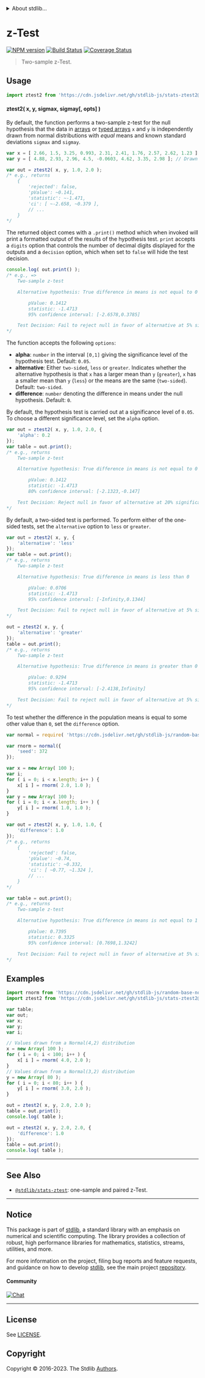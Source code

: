 <!--

@license Apache-2.0

Copyright (c) 2018 The Stdlib Authors.

Licensed under the Apache License, Version 2.0 (the "License");
you may not use this file except in compliance with the License.
You may obtain a copy of the License at

   http://www.apache.org/licenses/LICENSE-2.0

Unless required by applicable law or agreed to in writing, software
distributed under the License is distributed on an "AS IS" BASIS,
WITHOUT WARRANTIES OR CONDITIONS OF ANY KIND, either express or implied.
See the License for the specific language governing permissions and
limitations under the License.

-->


<details>
  <summary>
    About stdlib...
  </summary>
  <p>We believe in a future in which the web is a preferred environment for numerical computation. To help realize this future, we've built stdlib. stdlib is a standard library, with an emphasis on numerical and scientific computation, written in JavaScript (and C) for execution in browsers and in Node.js.</p>
  <p>The library is fully decomposable, being architected in such a way that you can swap out and mix and match APIs and functionality to cater to your exact preferences and use cases.</p>
  <p>When you use stdlib, you can be absolutely certain that you are using the most thorough, rigorous, well-written, studied, documented, tested, measured, and high-quality code out there.</p>
  <p>To join us in bringing numerical computing to the web, get started by checking us out on <a href="https://github.com/stdlib-js/stdlib">GitHub</a>, and please consider <a href="https://opencollective.com/stdlib">financially supporting stdlib</a>. We greatly appreciate your continued support!</p>
</details>

# z-Test

[![NPM version][npm-image]][npm-url] [![Build Status][test-image]][test-url] [![Coverage Status][coverage-image]][coverage-url] <!-- [![dependencies][dependencies-image]][dependencies-url] -->

> Two-sample z-Test.



<section class="usage">

## Usage

```javascript
import ztest2 from 'https://cdn.jsdelivr.net/gh/stdlib-js/stats-ztest2@v0.1.0-deno/mod.js';
```

#### ztest2( x, y, sigmax, sigmay\[, opts] )

By default, the function performs a two-sample z-test for the null hypothesis that the data in [arrays][mdn-array] or [typed arrays][mdn-typed-array] `x` and `y` is  independently drawn from normal distributions with _equal_ means and known standard deviations `sigmax` and `sigmay`.

```javascript
var x = [ 2.66, 1.5, 3.25, 0.993, 2.31, 2.41, 1.76, 2.57, 2.62, 1.23 ]; // Drawn from N(2,1)
var y = [ 4.88, 2.93, 2.96, 4.5, -0.0603, 4.62, 3.35, 2.98 ]; // Drawn from N(3,2)

var out = ztest2( x, y, 1.0, 2.0 );
/* e.g., returns
    {
        'rejected': false,
        'pValue': ~0.141,
        'statistic': ~-1.471,
        'ci': [ ~-2.658, ~0.379 ],
        // ...
    }
*/
```

The returned object comes with a `.print()` method which when invoked will print a formatted output of the results of the hypothesis test. `print` accepts a `digits` option that controls the number of decimal digits displayed for the outputs and a `decision` option, which when set to `false` will hide the test decision.

<!-- run-disable -->

```javascript
console.log( out.print() );
/* e.g., =>
    Two-sample z-test

    Alternative hypothesis: True difference in means is not equal to 0

        pValue: 0.1412
        statistic: -1.4713
        95% confidence interval: [-2.6578,0.3785]

    Test Decision: Fail to reject null in favor of alternative at 5% significance level
*/
```

The function accepts the following `options`:

-   **alpha**: `number` in the interval `[0,1]` giving the significance level of the hypothesis test. Default: `0.05`.
-   **alternative**: Either `two-sided`, `less` or `greater`. Indicates whether the alternative hypothesis is that `x` has a larger mean than `y` (`greater`), `x` has a smaller mean than `y` (`less`) or the means are the same (`two-sided`). Default: `two-sided`.
-   **difference**: `number` denoting the difference in means under the null hypothesis. Default: `0`.

By default, the hypothesis test is carried out at a significance level of `0.05`. To choose a different significance level, set the `alpha` option.

<!-- run-disable -->

```javascript
var out = ztest2( x, y, 1.0, 2.0, {
    'alpha': 0.2
});
var table = out.print();
/* e.g., returns
    Two-sample z-test

    Alternative hypothesis: True difference in means is not equal to 0

        pValue: 0.1412
        statistic: -1.4713
        80% confidence interval: [-2.1323,-0.147]

    Test Decision: Reject null in favor of alternative at 20% significance level
*/
```

By default, a two-sided test is performed. To perform either of the one-sided tests, set the `alternative` option to `less` or `greater`.

<!-- run-disable -->

```javascript
var out = ztest2( x, y, {
    'alternative': 'less'
});
var table = out.print();
/* e.g., returns
    Two-sample z-test

    Alternative hypothesis: True difference in means is less than 0

        pValue: 0.0706
        statistic: -1.4713
        95% confidence interval: [-Infinity,0.1344]

    Test Decision: Fail to reject null in favor of alternative at 5% significance level
*/

out = ztest2( x, y, {
    'alternative': 'greater'
});
table = out.print();
/* e.g., returns
    Two-sample z-test

    Alternative hypothesis: True difference in means is greater than 0

        pValue: 0.9294
        statistic: -1.4713
        95% confidence interval: [-2.4138,Infinity]

    Test Decision: Fail to reject null in favor of alternative at 5% significance level
*/
```

To test whether the difference in the population means is equal to some other value than `0`, set the `difference` option.

```javascript
var normal = require( 'https://cdn.jsdelivr.net/gh/stdlib-js/random-base-normal' ).factory;

var rnorm = normal({
    'seed': 372
});

var x = new Array( 100 );
var i;
for ( i = 0; i < x.length; i++ ) {
    x[ i ] = rnorm( 2.0, 1.0 );
}
var y = new Array( 100 );
for ( i = 0; i < x.length; i++ ) {
    y[ i ] = rnorm( 1.0, 1.0 );
}

var out = ztest2( x, y, 1.0, 1.0, {
    'difference': 1.0
});
/* e.g., returns
    {
        'rejected': false,
        'pValue': ~0.74,
        'statistic': ~0.332,
        'ci': [ ~0.77, ~1.324 ],
        // ...
    }
*/

var table = out.print();
/* e.g., returns
    Two-sample z-test

    Alternative hypothesis: True difference in means is not equal to 1

        pValue: 0.7395
        statistic: 0.3325
        95% confidence interval: [0.7698,1.3242]

    Test Decision: Fail to reject null in favor of alternative at 5% significance level
*/
```

</section>

<!-- /.usage -->

<section class="examples">

## Examples

<!-- eslint no-undef: "error" -->

```javascript
import rnorm from 'https://cdn.jsdelivr.net/gh/stdlib-js/random-base-normal@deno/mod.js';
import ztest2 from 'https://cdn.jsdelivr.net/gh/stdlib-js/stats-ztest2@v0.1.0-deno/mod.js';

var table;
var out;
var x;
var y;
var i;

// Values drawn from a Normal(4,2) distribution
x = new Array( 100 );
for ( i = 0; i < 100; i++ ) {
    x[ i ] = rnorm( 4.0, 2.0 );
}
// Values drawn from a Normal(3,2) distribution
y = new Array( 80 );
for ( i = 0; i < 80; i++ ) {
    y[ i ] = rnorm( 3.0, 2.0 );
}

out = ztest2( x, y, 2.0, 2.0 );
table = out.print();
console.log( table );

out = ztest2( x, y, 2.0, 2.0, {
    'difference': 1.0
});
table = out.print();
console.log( table );
```

</section>

<!-- /.examples -->

<!-- Section for related `stdlib` packages. Do not manually edit this section, as it is automatically populated. -->

<section class="related">

* * *

## See Also

-   <span class="package-name">[`@stdlib/stats-ztest`][@stdlib/stats/ztest]</span><span class="delimiter">: </span><span class="description">one-sample and paired z-Test.</span>

</section>

<!-- /.related -->

<!-- Section for all links. Make sure to keep an empty line after the `section` element and another before the `/section` close. -->


<section class="main-repo" >

* * *

## Notice

This package is part of [stdlib][stdlib], a standard library with an emphasis on numerical and scientific computing. The library provides a collection of robust, high performance libraries for mathematics, statistics, streams, utilities, and more.

For more information on the project, filing bug reports and feature requests, and guidance on how to develop [stdlib][stdlib], see the main project [repository][stdlib].

#### Community

[![Chat][chat-image]][chat-url]

---

## License

See [LICENSE][stdlib-license].


## Copyright

Copyright &copy; 2016-2023. The Stdlib [Authors][stdlib-authors].

</section>

<!-- /.stdlib -->

<!-- Section for all links. Make sure to keep an empty line after the `section` element and another before the `/section` close. -->

<section class="links">

[npm-image]: http://img.shields.io/npm/v/@stdlib/stats-ztest2.svg
[npm-url]: https://npmjs.org/package/@stdlib/stats-ztest2

[test-image]: https://github.com/stdlib-js/stats-ztest2/actions/workflows/test.yml/badge.svg?branch=v0.1.0
[test-url]: https://github.com/stdlib-js/stats-ztest2/actions/workflows/test.yml?query=branch:v0.1.0

[coverage-image]: https://img.shields.io/codecov/c/github/stdlib-js/stats-ztest2/main.svg
[coverage-url]: https://codecov.io/github/stdlib-js/stats-ztest2?branch=main

<!--

[dependencies-image]: https://img.shields.io/david/stdlib-js/stats-ztest2.svg
[dependencies-url]: https://david-dm.org/stdlib-js/stats-ztest2/main

-->

[chat-image]: https://img.shields.io/gitter/room/stdlib-js/stdlib.svg
[chat-url]: https://app.gitter.im/#/room/#stdlib-js_stdlib:gitter.im

[stdlib]: https://github.com/stdlib-js/stdlib

[stdlib-authors]: https://github.com/stdlib-js/stdlib/graphs/contributors

[umd]: https://github.com/umdjs/umd
[es-module]: https://developer.mozilla.org/en-US/docs/Web/JavaScript/Guide/Modules

[deno-url]: https://github.com/stdlib-js/stats-ztest2/tree/deno
[umd-url]: https://github.com/stdlib-js/stats-ztest2/tree/umd
[esm-url]: https://github.com/stdlib-js/stats-ztest2/tree/esm
[branches-url]: https://github.com/stdlib-js/stats-ztest2/blob/main/branches.md

[stdlib-license]: https://raw.githubusercontent.com/stdlib-js/stats-ztest2/main/LICENSE

[mdn-array]: https://developer.mozilla.org/en-US/docs/Web/JavaScript/Reference/Global_Objects/Array

[mdn-typed-array]: https://developer.mozilla.org/en-US/docs/Web/JavaScript/Typed_arrays

<!-- <related-links> -->

[@stdlib/stats/ztest]: https://github.com/stdlib-js/stats-ztest/tree/deno

<!-- </related-links> -->

</section>

<!-- /.links -->
